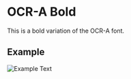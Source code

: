 OCR-A Bold
==========

This is a bold variation of the OCR-A font. 

Example
-------
![Example Text](/../master/broken.png?raw=true)
